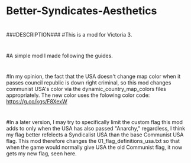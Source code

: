 # Better-Syndicates-Aesthetics
#
###DESCRIPTION###
#This is a mod for Victoria 3.
#
#A simple mod I made following the guides.
#
#In my opinion, the fact that the USA doesn't change map color when it passes council republic is down right criminal, so this mod changes communist USA's color via the dynamic_country_map_colors files appropriately. The new color uses the folowing color code: https://g.co/kgs/F8XexW
#
#In a later version, I may try to specifically limit the custom flag this mod adds to only when the USA has also passed "Anarchy," regardless, I think my flag better refelects a Syndicalist USA than the base Communist USA flag. This mod therefore changes the 01_flag_definitions_usa.txt so that when the game would normally give USA the old Communist flag, it now gets my new flag, seen here.
